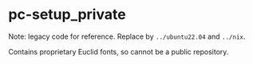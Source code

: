 # pc-setup_private

Note: legacy code for reference. Replace by `../ubuntu22.04` and `../nix`.

Contains proprietary Euclid fonts, so cannot be a public repository.

